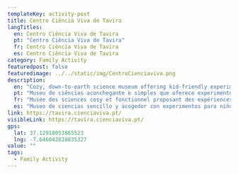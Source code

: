```yaml
---
templateKey: activity-post
title: Centro Ciência Viva de Tavira
langTitles:
  en: Centro Ciência Viva de Tavira
  pt: "Centro Ciência Viva de Tavira"
  fr: Centro Ciência Viva de Tavira
  es: Centro Ciência Viva de Tavira
category: Family Activity
featuredpost: false
featuredimage: ../../static/img/CentroCienciaviva.png
description: 
  en: "Cozy, down-to-earth science museum offering kid-friendly experiments & interactive exhibits. Tel. 281 326 231"
  pt: "Museu de ciências aconchegante e simples que oferece experimentos para crianças e exposições interativas. Tel. 281 326 231"
  fr: "Musée des sciences cosy et fonctionnel proposant des expériences adaptées aux enfants et des expositions interactives. Tel. 281 326 231"
  es: "Museo de ciencias sencillo y acogedor con experimentos para niños y exposiciones interactivas. Tel. 281 326 231"
link: https://tavira.cienciaviva.pt/
visibleLink: https://tavira.cienciaviva.pt/
gps:
  lat: 37.12918053865523
  lng: -7.646042828835327
value: ""
tags:
  - Family Activity
---
```


